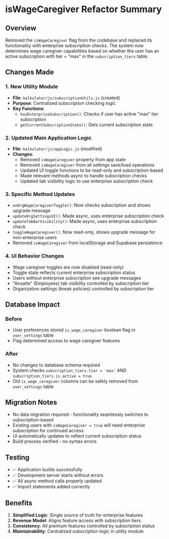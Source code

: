 # isWageCaregiver Refactor Summary

## Overview
Removed the `isWageCaregiver` flag from the codebase and replaced its functionality with enterprise subscription checks. The system now determines wage caregiver capabilities based on whether the user has an active subscription with tier = "max" in the `subscription_tiers` table.

## Changes Made

### 1. New Utility Module
- **File**: `kalkulator/js/subscriptionUtils.js` (created)
- **Purpose**: Centralized subscription checking logic
- **Key Functions**:
  - `hasEnterpriseSubscription()`: Checks if user has active "max" tier subscription
  - `getCurrentSubscriptionState()`: Gets current subscription state

### 2. Updated Main Application Logic
- **File**: `kalkulator/js/appLogic.js` (modified)
- **Changes**:
  - Removed `isWageCaregiver` property from app state
  - Removed `isWageCaregiver` from all settings save/load operations
  - Updated UI toggle functions to be read-only and subscription-based
  - Made relevant methods async to handle subscription checks
  - Updated tab visibility logic to use enterprise subscription check

### 3. Specific Method Updates
- `onOrgWageCaregiverToggle()`: Now checks subscription and shows upgrade message
- `updateOrgSettingsUI()`: Made async, uses enterprise subscription check
- `updateTabBarVisibility()`: Made async, uses enterprise subscription check  
- `toggleWageCaregiver()`: Now read-only, shows upgrade message for non-enterprise users
- Removed `isWageCaregiver` from localStorage and Supabase persistence

### 4. UI Behavior Changes
- Wage caregiver toggles are now disabled (read-only)
- Toggle state reflects current enterprise subscription status
- Users without enterprise subscription see upgrade messages
- "Ansatte" (Employees) tab visibility controlled by subscription tier
- Organization settings (break policies) controlled by subscription tier

## Database Impact

### Before
- User preferences stored `is_wage_caregiver` boolean flag in `user_settings` table
- Flag determined access to wage caregiver features

### After  
- No changes to database schema required
- System checks `subscription_tiers.tier = 'max'` AND `subscription_tiers.is_active = true`
- Old `is_wage_caregiver` columns can be safely removed from `user_settings` table

## Migration Notes
- No data migration required - functionality seamlessly switches to subscription-based
- Existing users with `isWageCaregiver = true` will need enterprise subscription for continued access
- UI automatically updates to reflect current subscription status
- Build process verified - no syntax errors

## Testing
- ✅ Application builds successfully
- ✅ Development server starts without errors  
- ✅ All async method calls properly updated
- ✅ Import statements added correctly

## Benefits
1. **Simplified Logic**: Single source of truth for enterprise features
2. **Revenue Model**: Aligns feature access with subscription tiers
3. **Consistency**: All premium features controlled by subscription status
4. **Maintainability**: Centralized subscription logic in utility module